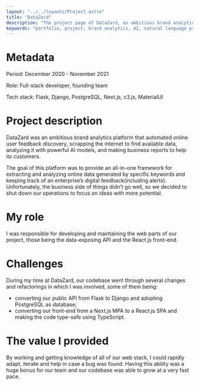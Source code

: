 ```yaml
---
layout: "../../layouts/Project.astro"
title: "DataZard"
description: "The project page of DataZard, an ambitious brand analytics platform that automated online user feedback discovery, scrapping the internet to find available data, analyzing it with powerful AI models, and making business reports to help its customers."
keywords: "portfolio, project, brand analytics, AI, natural language processing, data"
---
```


# Metadata

Period: December 2020 - November 2021

Role: Full-stack developer, founding team

Tech stack: Flask, Django, PostgreSQL, Next.js, c3.js, MaterialUI

# Project description

DataZard was an ambitious brand analytics platform that automated online user feedback discovery, scrapping the internet to find available data, analyzing it with powerful AI models, and making business reports to help its customers.

The goal of this platform was to provide an all-in-one framework for extracting and analyzing online data generated by specific keywords and keeping track of an enterprise’s digital feedback(including alerts).
Unfortunately, the business side of things didn’t go well, so we decided to shut down our operations to focus on ideas with more potential.

# My role

I was responsible for developing and maintaining the web parts of our project, those being the data-exposing API and the React.js front-end.

# Challenges

During my time at DataZard, our codebase went through several changes and refactorings in which I was involved, some of them being:

- converting our public API from Flask to Django and adopting PostgreSQL as database;
- converting our front-end from a Next.js MPA to a React.js SPA and making the code type-safe using TypeScript.

# The value I provided

By working and getting knowledge of all of our web stack, I could rapidly adapt, iterate and help in case a bug was found. Having this ability was a huge bonus for our team and our codebase was able to grow at a very fast pace.
